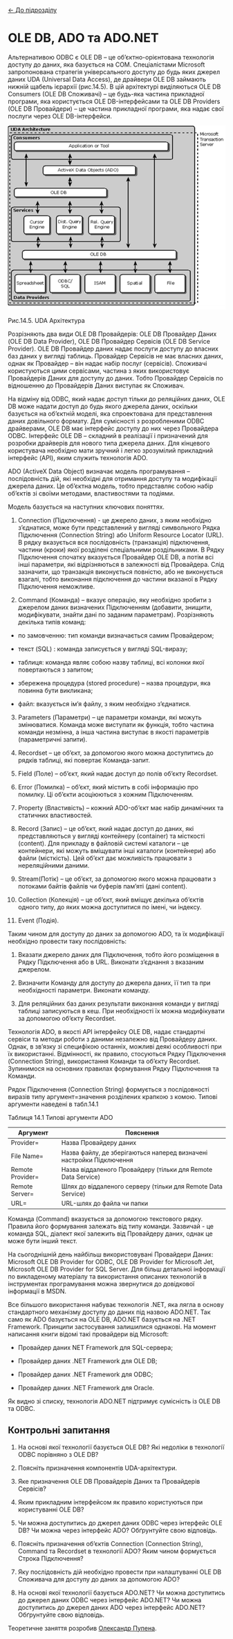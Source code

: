 [<- До підрозділу](README.md)

# OLE DB, ADO та ADO.NET

Альтернативою ODBC є OLE DB – це об’єктно-орієнтована технологія доступу до даних, яка базується на COM. Спеціалістами Microsoft запропонована стратегія універсального доступу до будь яких джерел даних UDA (Universal Data Access), де драйвери OLE DB займають нижній щабель ієрархії (рис.14.5). В цій архітектурі виділяються OLE DB Consumers (OLE DB Споживачі) – це будь-яка частина прикладної програми, яка користується OLE DB-інтерфейсами та OLE DB Providers (OLE DB Провайдери) – це частина прикладної програми, яка надає свої послуги через OLE DB-інтерфейси.

![img](media/14_5.png)

Рис.14.5. UDA Архітектура

Розрізняють два види OLE DB Провайдерів: OLE DB Провайдер Даних (OLE DB Data Provider), OLE DB Провайдер Сервісів (OLE DB Service Provider). OLE DB Провайдер даних надає послуги доступу до власних баз даних у вигляді таблиць. Провайдер Сервісів не має власних даних, однак як Провайдер – він надає набір послуг (сервісів). Споживачі користуються цими сервісами, частина з яких використовує Провайдерів Даних для доступу до даних. Тобто Провайдер Сервісів по відношенню до Провайдерів Даних виступає як Споживач.  

На відміну від ODBC, який надає доступ тільки до реляційних даних, OLE DB може надати доступ до будь якого джерела даних, оскільки базується на об’єктній моделі, яка спроектована для представлення даних довільного формату. Для сумісності з розробленими ODBC драйверами, OLE DB має інтерфейс доступу до них через Провайдера ODBC. Інтерфейс OLE DB – складний в реалізації і призначений для розробки драйверів для нового типа джерела даних. Для кінцевого користувача необхідно мати зручний і легко зрозумілий прикладний інтерфейс (API), яким служить технологія ADO.

ADO (ActiveX Data Object) визначає модель програмування – послідовність дій, які необхідні для отримання доступу та модифікації джерела даних. Це об’єктна модель, тобто представляє собою набір об’єктів зі своїми методами, властивостями та подіями. 

Модель базується на наступних ключових поняттях.

1) Connection (Підключення) - це джерело даних, з яким необхідно з’єднатися, може бути представлений у вигляді символьного Рядка Підключення (Connection String) або Uniform Resource Locator (URL). В рядку вказується вся послідовність (транзакція) підключення, частини (кроки) якої розділені спеціальними роздільниками. В Рядку Підключення спочатку вказується Провайдер OLE DB, а потім всі інші параметри, які відрізняються в залежності від Провайдера. Слід зазначити, що транзакція виконується повністю, або не виконується взагалі, тобто виконання підключення до частини вказаної в Рядку Підключення неможливе. 

2) Command (Команда) – вказує операцію, яку необхідно зробити з джерелом даних визначених Підключенням (добавити, знищити, модифікувати, знайти дані по заданим параметрам). Розрізняють декілька типів команд: 

-    по замовченню: тип команди визначається самим Провайдером; 

-    текст (SQL) : команда записується у вигляді SQL-виразу;

-    таблиця: команда являє собою назву таблиці, всі колонки якої повертаються з запитом;

-    збережена процедура (stored procedure) – назва процедури, яка повинна бути викликана;

-    файл: вказується ім’я файлу, з яким необхідно з’єднатися.  

3) Parameters (Параметри) – це параметри команди, які можуть змінюватися. Команда може виступати як функція, тобто частина команди незмінна, а інша частина виступає в якості параметрів (параметричні запити).

4) Recordset – це об’єкт, за допомогою якого можна доступитись до рядків таблиці, які повертає Команда-запит. 

5) Field (Поле) – об’єкт, який надає доступ до полів об’єкту Recordset. 

6) Error (Помилка) – об’єкт, який містить в собі інформацію про помилку. Ці об’єкти асоціюються з кожним Підключенням.

7) Property (Властивість) – кожний ADO-об’єкт має набір динамічних та статичних властивостей.

8) Record (Запис) – це об’єкт, який надає доступ до даних, які представляються у вигляді контейнеру (container) та місткості (content). Для прикладу в файловій системі каталоги – це контейнери, які можуть вміщувати інші каталоги (контейнери) або файли (місткість). Цей об’єкт дає можливість працювати з нереляційними даними.

9) Stream(Потік) – це об’єкт, за допомогою якого можна працювати з потоками байтів файлів чи буферів пам’яті (дані content). 

10) Collection (Колекція) – це об’єкт, який вміщує декілька об’єктів одного типу, до яких можна доступитися по імені, чи індексу. 

11) Event (Подія).

Таким чином для доступу до даних за допомогою ADO, та їх модифікації необхідно провести таку послідовність:

1) Вказати джерело даних для Підключення, тобто його розміщення в Рядку Підключення або в URL. Виконати з’єднання з вказаним джерелом.

2) Визначити Команду для доступу до джерела даних, її тип та при необхідності параметри. Виконати команду.

3) Для реляційних баз даних результати виконання команди у вигляді таблиці записуються в кеш. При необхідності їх можна модифікувати за допомогою об’єкту Recordset.

Технологія ADO, в якості API інтерфейсу OLE DB, надає стандартні сервіси та методи роботи з даними незалежно від Провайдеру даних. Однак, в зв’язку зі специфікою останніх, можливі деякі особливості при їх використанні. Відмінності, як правило, стосуються Рядку Підключення (Connection String), використання Команди та об’єкту Recordset. Зупинимося на основних правилах формування Рядку Підключення та Команди. 

Рядок Підключення (Connection String) формується з послідовності виразів типу аргумент=значення розділених крапкою з комою. Типові аргументи наведені в табл.14.1

Таблиця 14.1 Типові аргументи ADO

| Аргумент         | Пояснення                                                    |
| ---------------- | ------------------------------------------------------------ |
| Provider=        | Назва Провайдеру даних                                       |
| File Name=       | Назва файлу, де зберігаються наперед визначені настройки Підключення |
| Remote Provider= | Назва віддаленого Провайдеру (тільки для Remote Data Service) |
| Remote Server=   | Шлях до віддаленого серверу (тільки для Remote Data Service) |
| URL=             | URL-шлях до файла чи папки                                   |

Команда (Command) вказується за допомогою текстового рядку. Правила його формування залежать від типу команди. Зазвичай - це команда SQL, діалект якої залежить від Провайдеру даних, однак це може бути інший текст.

На сьогоднішній день найбільш використовувані Провайдери Даних: Microsoft OLE DB Provider for ODBC, OLE DB Provider for Microsoft Jet, Microsoft OLE DB Provider for SQL Server. Для більш детальної інформації по викладеному матеріалу та використання описаних технологій в інструментах програмування можна звернутися до довідкової інформації в MSDN. 

Все більшого використання набуває технологія .NET, яка лягла в основу стандартного механізму доступу до даних під назвою ADO.NET. Так само як ADO базується на OLE DB, ADO.NET базується на .NET Framework. Принципи застосування залишилися однакові. На момент написання книги відомі такі провайдери від Microsoft: 

- Провайдер даних NET Framework для SQL-сервера;

- Провайдер даних .NET Framework для OLE DB;

- Провайдер даних .NET Framework для ODBC;

- Провайдер даних .NET Framework для Oracle.

Як видно зі списку, технологія ADO.NET підтримує сумісність із OLE DB та ODBC.



## Контрольні запитання

1. На основі якої технології базується OLE DB? Які недоліки в технології ODBC порівняно з OLE DB?

2. Поясніть призначення компонентів UDA-архітектури.

3. Яке призначення OLE DB Провайдерів Даних та Провайдерів Сервісів?

4. Яким прикладним інтерфейсом як правило користуються при користуванні OLE DB?

5. Чи можна доступитись до джерел даних ODBC через інтерфейс OLE DB? Чи можна через інтерфейс ADO? Обґрунтуйте свою відповідь.

6. Поясніть призначення об’єктів Connection (Connection String), Command та Recordset в технології ADO? Яким чином формується Строка Підключення?

7. Яку послідовність дій необхідно провести при налаштуванні OLE DB Споживача для доступу до даних за допомогою ADO? 

8. На основі якої технології базується ADO.NET? Чи можна доступитись до джерел даних ODBC через інтерфейс ADO.NET? Чи можна доступитись до джерел даних ADO через інтерфейс ADO.NET? Обґрунтуйте свою відповідь.



Теоретичне заняття розробив [Олександр Пупена](https://github.com/pupenasan). 
